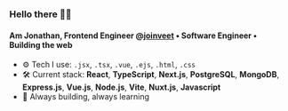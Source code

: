 ### Hello there 👋🏼

#### Am Jonathan, Frontend Engineer @[joinveet](https://github.com/veethq) • Software Engineer • Building the web

- ⚙️ Tech I use: `.jsx`, `.tsx`, `.vue`, `.ejs`, `.html`, `.css`
- 🛠️ Current stack: **React**, **TypeScript**, **Next.js**, **PostgreSQL**, **MongoDB**, **Express.js**, **Vue.js**, **Node.js**, **Vite**, **Nuxt.js**, **Javascript**
- 🧠 Always building, always learning
